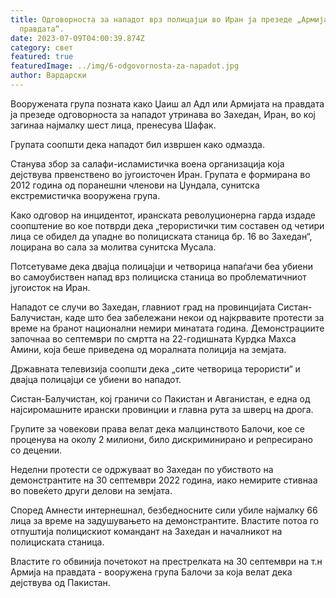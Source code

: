 ```yaml
---
title: Одговорноста за нападот врз полицајци во Иран ја презеде „Армијата на
  правдата“.
date: 2023-07-09T04:00:39.874Z
category: свет
featured: true
featuredImage: ../img/6-odgovornosta-za-napadot.jpg
author: Вардарски
---
```

Вооружената група позната како Џаиш ал Адл или Армијата на правдата ја презеде одговорноста за нападот утринава во Захедан, Иран, во кој загинаа најмалку шест лица, пренесува Шафак.

Групата соопшти дека нападот бил извршен како одмазда.

Станува збор за салафи-исламистичка воена организација која дејствува првенствено во југоисточен Иран. Групата е формирана во 2012 година од поранешни членови на Џундала, сунитска екстремистичка вооружена група.

Како одговор на инцидентот, иранската револуционерна гарда издаде соопштение во кое потврди дека „терористички тим составен од четири лица се обидел да упадне во полициската станица бр. 16 во Захедан“, лоцирана во сала за молитва сунитска Мусала.

Потсетуваме дека двајца полицајци и четворица напаѓачи беа убиени во самоубиствен напад врз полициска станица во проблематичниот југоисток на Иран.

Нападот се случи во Захедан, главниот град на провинцијата Систан-Балучистан, каде што беа забележани некои од најкрвавите протести за време на бранот национални немири минатата година. Демонстрациите започнаа во септември по смртта на 22-годишната Курдка Махса Амини, која беше приведена од моралната полиција на земјата.

Државната телевизија соопшти дека „сите четворица терористи“ и двајца полицајци се убиени во нападот.

Систан-Балучистан, кој граничи со Пакистан и Авганистан, е една од најсиромашните ирански провинции и главна рута за шверц на дрога.

Групите за човекови права велат дека малцинството Балочи, кое се проценува на околу 2 милиони, било дискриминирано и репресирано со децении.

Неделни протести се одржуваат во Захедан по убиството на демонстрантите на 30 септември 2022 година, иако немирите стивнаа во повеќето други делови на земјата.

Според Амнести интернешнал, безбедносните сили убиле најмалку 66 лица за време на задушувањето на демонстрантите. Властите потоа го отпуштија полицискиот командант на Захедан и началникот на полициската станица.

Властите го обвинија почетокот на престрелката на 30 септември на т.н Армија на правдата - вооружена група Балочи за која велат дека дејствува од Пакистан.